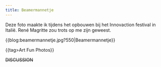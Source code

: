 ```yaml
---
title: Beamermannetje
---
```

Deze foto maakte ik tijdens het opbouwen bij het Innovaction festival in Italië. René Magritte zou trots op me zijn geweest.
 
{{blog:beamermannetje.jpg?550|Beamermannetje}}

{{tag>Art Fun Photos}}

~~DISCUSSION~~
